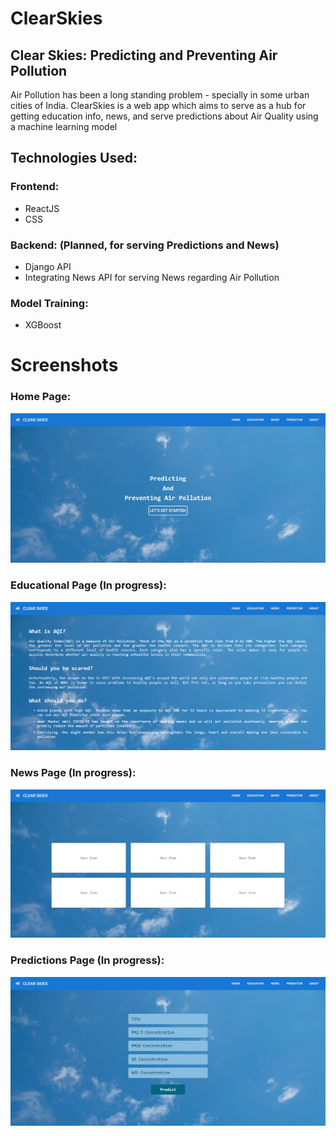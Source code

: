 # ClearSkies
## Clear Skies: Predicting and Preventing Air Pollution

Air Pollution has been a long standing problem - specially in some urban cities of India. ClearSkies is a web app which aims to serve as a hub for getting education info, news, and serve predictions about Air Quality using a machine learning model

## Technologies Used:

### Frontend:
- ReactJS
- CSS

### Backend: (Planned, for serving Predictions and News)
- Django API
- Integrating News API for serving News regarding Air Pollution

### Model Training:
- XGBoost

# Screenshots

### Home Page:
![Home page](/assets/home.png?raw=true "Home Page")

### Educational Page (In progress):
![Edu page](/assets/placeholder_edu.png?raw=true "Edu Page")

### News Page (In progress):
![News page](/assets/placeholder_news.png?raw=true "Home Page")


### Predictions Page (In progress):
![Predictions page](/assets/placeholder_form.png?raw=true "Home Page")

